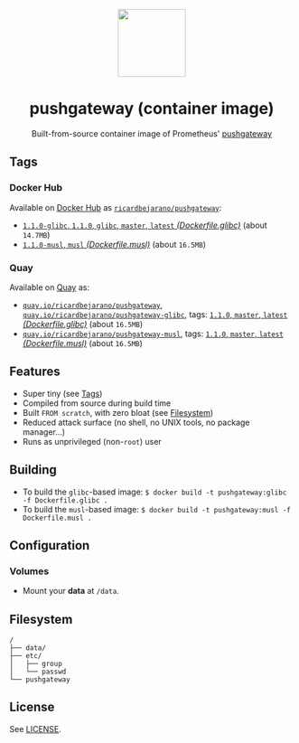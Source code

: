 <p align="center"><img src="https://emojipedia-us.s3.dualstack.us-west-1.amazonaws.com/thumbs/320/apple/198/fire-engine_1f692.png" width="120px"></p>
<h1 align="center">pushgateway (container image)</h1>
<p align="center">Built-from-source container image of Prometheus' <a href="https://github.com/prometheus/pushgateway">pushgateway</a></p>


## Tags

### Docker Hub

Available on [Docker Hub](https://hub.docker.com) as [`ricardbejarano/pushgateway`](https://hub.docker.com/r/ricardbejarano/pushgateway):

- [`1.1.0-glibc`, `1.1.0`, `glibc`, `master`, `latest` *(Dockerfile.glibc)*](https://github.com/ricardbejarano/pushgateway/blob/master/Dockerfile.glibc) (about `14.7MB`)
- [`1.1.0-musl`, `musl` *(Dockerfile.musl)*](https://github.com/ricardbejarano/pushgateway/blob/master/Dockerfile.musl) (about `16.5MB`)

### Quay

Available on [Quay](https://quay.io) as:

- [`quay.io/ricardbejarano/pushgateway`](https://quay.io/repository/ricardbejarano/pushgateway), [`quay.io/ricardbejarano/pushgateway-glibc`](https://quay.io/repository/ricardbejarano/pushgateway-glibc), tags: [`1.1.0`, `master`, `latest` *(Dockerfile.glibc)*](https://github.com/ricardbejarano/pushgateway/blob/master/Dockerfile.glibc) (about `16.5MB`)
- [`quay.io/ricardbejarano/pushgateway-musl`](https://quay.io/repository/ricardbejarano/pushgateway-musl), tags: [`1.1.0`, `master`, `latest` *(Dockerfile.musl)*](https://github.com/ricardbejarano/pushgateway/blob/master/Dockerfile.musl) (about `16.5MB`)


## Features

* Super tiny (see [Tags](#tags))
* Compiled from source during build time
* Built `FROM scratch`, with zero bloat (see [Filesystem](#filesystem))
* Reduced attack surface (no shell, no UNIX tools, no package manager...)
* Runs as unprivileged (non-`root`) user


## Building

- To build the `glibc`-based image: `$ docker build -t pushgateway:glibc -f Dockerfile.glibc .`
- To build the `musl`-based image: `$ docker build -t pushgateway:musl -f Dockerfile.musl .`


## Configuration

### Volumes

- Mount your **data** at `/data`.


## Filesystem

```
/
├── data/
├── etc/
│   ├── group
│   └── passwd
└── pushgateway
```


## License

See [LICENSE](https://github.com/ricardbejarano/pushgateway/blob/master/LICENSE).
